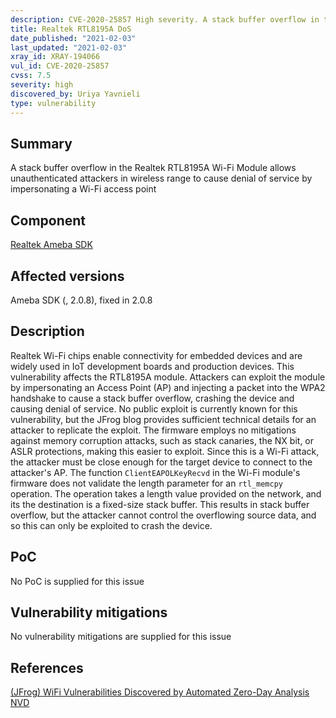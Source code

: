 ```yaml
---
description: CVE-2020-25857 High severity. A stack buffer overflow in the Realtek RTL8195A Wi-Fi Module allows unauthenticated attackers in wireless range to cause denial of service by impersonating a Wi-Fi access point
title: Realtek RTL8195A DoS
date_published: "2021-02-03"
last_updated: "2021-02-03"
xray_id: XRAY-194066
vul_id: CVE-2020-25857
cvss: 7.5
severity: high
discovered_by: Uriya Yavnieli
type: vulnerability
---
```

## Summary
A stack buffer overflow in the Realtek RTL8195A Wi-Fi Module allows unauthenticated attackers in wireless range to cause denial of service by impersonating a Wi-Fi access point

## Component

[Realtek Ameba SDK](https://www.amebaiot.com/en/ameba-sdk-summary/)

## Affected versions

Ameba SDK (, 2.0.8), fixed in 2.0.8

## Description

Realtek Wi-Fi chips enable connectivity for embedded devices and are widely used in IoT development boards and production devices. This vulnerability affects the RTL8195A module. Attackers can exploit the module by impersonating an Access Point (AP) and injecting a packet into the WPA2 handshake to cause a stack buffer overflow, crashing the device and causing denial of service. No public exploit is currently known for this vulnerability, but the JFrog blog provides sufficient technical details for an attacker to replicate the exploit. The firmware employs no mitigations against memory corruption attacks, such as stack canaries, the NX bit, or ASLR protections, making this easier to exploit. Since this is a Wi-Fi attack, the attacker must be close enough for the target device to connect to the attacker's AP. The function `ClientEAPOLKeyRecvd` in the Wi-Fi module's firmware does not validate the length parameter for an `rtl_memcpy` operation. The operation takes a length value provided on the network, and its the destination is a fixed-size stack buffer. This results in stack buffer overflow, but the attacker cannot control the overflowing source data, and so this can only be exploited to crash the device.

## PoC

No PoC is supplied for this issue

## Vulnerability mitigations

No vulnerability mitigations are supplied for this issue

## References

[(JFrog) WiFi Vulnerabilities Discovered by Automated Zero-Day Analysis](https://jfrog.com/blog/major-vulnerabilities-discovered-and-patched-in-realtek-rtl8195a-wi-fi-module/)
[NVD](https://nvd.nist.gov/vuln/detail/CVE-2020-25857)